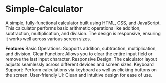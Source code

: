 # Simple-Calculator
A simple, fully-functional calculator built using HTML, CSS, and JavaScript. This calculator performs basic arithmetic operations like addition, subtraction, multiplication, and division. The design is responsive, ensuring it works well across various screen sizes.

**Features**
Basic Operations: Supports addition, subtraction, multiplication, and division.
Clear Function: Allows you to clear the entire input field or remove the last input character.
Responsive Design: The calculator layout adjusts seamlessly across different devices and screen sizes.
Keyboard Support: Perform calculations via keyboard as well as clicking buttons on the screen.
User-friendly UI: Clean and intuitive design for ease of use.
